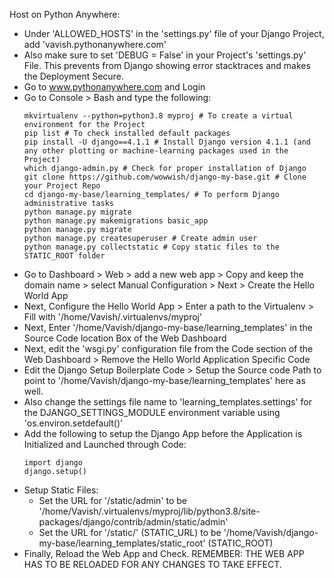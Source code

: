 Host on Python Anywhere:
* Under 'ALLOWED_HOSTS' in the 'settings.py' file of your Django Project, add 'vavish.pythonanywhere.com'
* Also make sure to set 'DEBUG = False' in your Project's 'settings.py' File. This prevents from Django showing error stacktraces and makes the Deployment Secure. 
* Go to www.pythonanywhere.com and Login
* Go to Console > Bash and type the following:
	```
	mkvirtualenv --python=python3.8 myproj # To create a virtual environment for the Project
	pip list # To check installed default packages
	pip install -U django==4.1.1 # Install Django version 4.1.1 (and any other plotting or machine-learning packages used in the Project)
	which django-admin.py # Check for proper installation of Django
	git clone https://github.com/wowwish/django-my-base.git # Clone your Project Repo
	cd django-my-base/learning_templates/ # To perform Django administrative tasks
	python manage.py migrate
	python manage.py makemigrations basic_app
	python manage.py migrate
	python manage.py createsuperuser # Create admin user
	python manage.py collectstatic # Copy static files to the STATIC_ROOT folder
	```
* Go to Dashboard > Web > add a new web app > Copy and keep the domain name > select Manual Configuration > Next > Create the Hello World App
* Next, Configure the Hello World App > Enter a path to the Virtualenv > Fill with '/home/Vavish/.virtualenvs/myproj'
* Next, Enter '/home/Vavish/django-my-base/learning_templates' in the Source Code location Box of the Web Dashboard
* Next, edit the 'wsgi.py' configuration file from the Code section of the Web Dashboard > Remove the Hello World Application Specific Code
* Edit the Django Setup Boilerplate Code > Setup the Source code Path to point to '/home/Vavish/django-my-base/learning_templates' here as well.
* Also change the settings file name to 'learning_templates.settings' for the DJANGO_SETTINGS_MODULE environment variable using 'os.environ.setdefault()' 
* Add the following to setup the Django App before the Application is Initialized and Launched through Code:
	```
	import django
	django.setup()
	```
* Setup Static Files: 
	- Set the URL for '/static/admin' to be '/home/Vavish/.virtualenvs/myproj/lib/python3.8/site-packages/django/contrib/admin/static/admin'
	- Set the URL for '/static/' (STATIC_URL) to be '/home/Vavish/django-my-base/learning_templates/static_root' (STATIC_ROOT)
* Finally, Reload the Web App and Check. REMEMBER: THE WEB APP HAS TO BE RELOADED FOR ANY CHANGES TO TAKE EFFECT.
